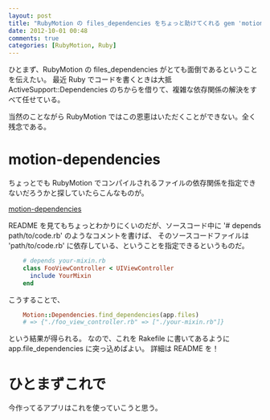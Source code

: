 ```yaml
---
layout: post
title: "RubyMotion の files_dependencies をちょっと助けてくれる gem 'motion-dependencies'"
date: 2012-10-01 00:48
comments: true
categories: [RubyMotion, Ruby]
---
```


ひとまず、RubyMotion の files_dependencies がとても面倒であるということを伝えたい。
最近 Ruby でコードを書くときは大抵 ActiveSupport::Dependencies のちからを借りて、複雑な依存関係の解決をすべて任せている。

当然のことながら RubyMotion ではこの恩恵はいただくことができない。全く残念である。

# motion-dependencies

ちょっとでも RubyMotion でコンパイルされるファイルの依存関係を指定できないだろうかと探していたらこんなものが。

[motion-dependencies](https://github.com/fleitz/motion-dependencies)

README を見てもちょっとわかりにくいのだが、ソースコード中に '# depends path/to/code.rb' のようなコメントを書けば、
そのソースコードファイルは 'path/to/code.rb' に依存している、ということを指定できるというものだ。

```ruby
    # depends your-mixin.rb
    class FooViewController < UIViewController
      include YourMixin
    end
```

こうすることで、

```ruby
    Motion::Dependencies.find_dependencies(app.files)
    # => {"./foo_view_controller.rb" => ["./your-mixin.rb"]}
```

という結果が得られる。
なので、これを Rakefile に書いてあるように app.file_dependencies に突っ込めばよい。
詳細は README を！

# ひとまずこれで

今作ってるアプリはこれを使っていこうと思う。